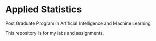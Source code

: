 # Applied Statistics

Post Graduate Program in Artificial Intelligence and Machine Learning

This repository is for my labs and assignments.
